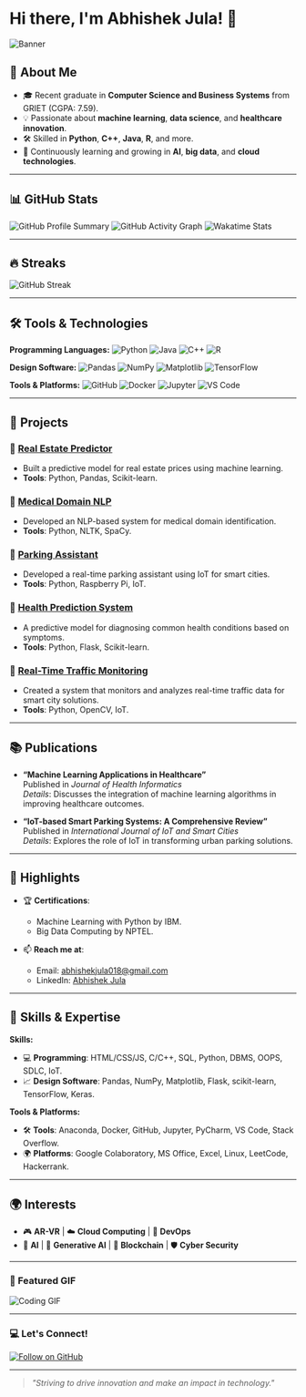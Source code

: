 # Hi there, I'm Abhishek Jula! 👋

![Banner](https://via.placeholder.com/1200x300.png?text=Welcome+to+My+Profile)

## 🚀 About Me
- 🎓 Recent graduate in **Computer Science and Business Systems** from GRIET (CGPA: 7.59).
- 💡 Passionate about **machine learning**, **data science**, and **healthcare innovation**.
- 🛠️ Skilled in **Python**, **C++**, **Java**, **R**, and more.
- 🌱 Continuously learning and growing in **AI**, **big data**, and **cloud technologies**.

---

## 📊 GitHub Stats
![GitHub Profile Summary](https://github-profile-summary-cards.vercel.app/api/cards/profile-details?username=ABHISHEKJULA07&theme=radical)
![GitHub Activity Graph](https://github-readme-activity-graph.vercel.app/graph?username=ABHISHEKJULA07&theme=radical)
![Wakatime Stats](https://github-readme-stats.vercel.app/api/wakatime?username=@ABHISHEKJULA07&theme=radical)

---

## 🔥 Streaks
![GitHub Streak](https://github-readme-streak-stats.herokuapp.com/?user=ABHISHEKJULA07&theme=radical)

---

## 🛠️ Tools & Technologies
**Programming Languages:**
![Python](https://img.shields.io/badge/-Python-3776AB?logo=python&logoColor=white&style=for-the-badge)
![Java](https://img.shields.io/badge/-Java-007396?logo=java&logoColor=white&style=for-the-badge)
![C++](https://img.shields.io/badge/-C++-00599C?logo=c%2B%2B&logoColor=white&style=for-the-badge)
![R](https://img.shields.io/badge/-R-276DC3?logo=r&logoColor=white&style=for-the-badge)

**Design Software:**
![Pandas](https://img.shields.io/badge/-Pandas-150458?logo=pandas&logoColor=white&style=for-the-badge)
![NumPy](https://img.shields.io/badge/-NumPy-013243?logo=numpy&logoColor=white&style=for-the-badge)
![Matplotlib](https://img.shields.io/badge/-Matplotlib-11557c?logo=matplotlib&logoColor=white&style=for-the-badge)
![TensorFlow](https://img.shields.io/badge/-TensorFlow-FF6F00?logo=tensorflow&logoColor=white&style=for-the-badge)

**Tools & Platforms:**
![GitHub](https://img.shields.io/badge/-GitHub-181717?logo=github&logoColor=white&style=for-the-badge)
![Docker](https://img.shields.io/badge/-Docker-2496ED?logo=docker&logoColor=white&style=for-the-badge)
![Jupyter](https://img.shields.io/badge/-Jupyter-F37626?logo=jupyter&logoColor=white&style=for-the-badge)
![VS Code](https://img.shields.io/badge/-VS%20Code-007ACC?logo=visualstudiocode&logoColor=white&style=for-the-badge)

---

## 📂 Projects

### 📌 [Real Estate Predictor](https://github.com/ABHISHEKJULA07/real-estate-predictor)
- Built a predictive model for real estate prices using machine learning.
- **Tools**: Python, Pandas, Scikit-learn.

### 📌 [Medical Domain NLP](https://github.com/ABHISHEKJULA07/medical-nlp)
- Developed an NLP-based system for medical domain identification.
- **Tools**: Python, NLTK, SpaCy.

### 📌 [Parking Assistant](https://github.com/ABHISHEKJULA07/parking-assistant)
- Developed a real-time parking assistant using IoT for smart cities.
- **Tools**: Python, Raspberry Pi, IoT.

### 📌 [Health Prediction System](https://github.com/ABHISHEKJULA07/health-prediction)
- A predictive model for diagnosing common health conditions based on symptoms.
- **Tools**: Python, Flask, Scikit-learn.

### 📌 [Real-Time Traffic Monitoring](https://github.com/ABHISHEKJULA07/traffic-monitoring)
- Created a system that monitors and analyzes real-time traffic data for smart city solutions.
- **Tools**: Python, OpenCV, IoT.

---

## 📚 Publications
- **“Machine Learning Applications in Healthcare”**  
  Published in *Journal of Health Informatics*  
  *Details*: Discusses the integration of machine learning algorithms in improving healthcare outcomes.

- **“IoT-based Smart Parking Systems: A Comprehensive Review”**  
  Published in *International Journal of IoT and Smart Cities*  
  *Details*: Explores the role of IoT in transforming urban parking solutions.

---

## 🌟 Highlights
- 🏆 **Certifications**:
  - Machine Learning with Python by IBM.
  - Big Data Computing by NPTEL.
  
- 📫 **Reach me at**:
  - Email: [abhishekjula018@gmail.com](mailto:abhishekjula018@gmail.com)
  - LinkedIn: [Abhishek Jula](https://www.linkedin.com/in/abhishekjula)

---

## 🔧 Skills & Expertise
**Skills:**
- 💻 **Programming**: HTML/CSS/JS, C/C++, SQL, Python, DBMS, OOPS, SDLC, IoT.
- 📈 **Design Software**: Pandas, NumPy, Matplotlib, Flask, scikit-learn, TensorFlow, Keras.

**Tools & Platforms:**
- 🛠️ **Tools**: Anaconda, Docker, GitHub, Jupyter, PyCharm, VS Code, Stack Overflow.
- 🌍 **Platforms**: Google Colaboratory, MS Office, Excel, Linux, LeetCode, Hackerrank.

---

## 🌍 Interests
- 🎮 **AR-VR** | ☁️ **Cloud Computing** | 🔧 **DevOps**  
- 🤖 **AI** | 🧠 **Generative AI** | 🔗 **Blockchain** | 🛡️ **Cyber Security**

---

### 🎨 Featured GIF
![Coding GIF](https://media.giphy.com/media/xT9IgzoKnwFNmISR8I/giphy.gif)

---

### 💻 Let's Connect!
[![Follow on GitHub](https://img.shields.io/github/followers/ABHISHEKJULA07?label=Follow&style=social)](https://github.com/ABHISHEKJULA07)

---

> *"Striving to drive innovation and make an impact in technology."*

